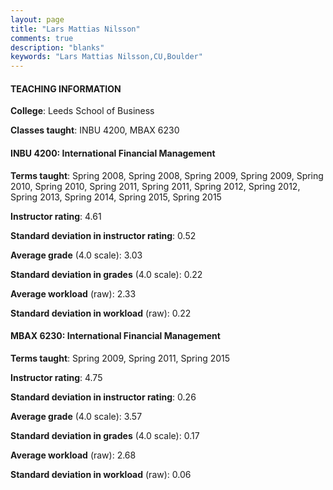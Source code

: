```yaml
---
layout: page
title: "Lars Mattias Nilsson" 
comments: true
description: "blanks"
keywords: "Lars Mattias Nilsson,CU,Boulder"
---
```

<head>
<script src="https://ajax.googleapis.com/ajax/libs/jquery/2.1.3/jquery.min.js"></script>
<script src="https://dl.dropboxusercontent.com/s/pc42nxpaw1ea4o9/highcharts.js?dl=0"></script>
<!-- <script src="../assets/js/highcharts.js"></script> -->
<style type="text/css">@font-face {
	font-family: "Bebas Neue";
	src: url(https://www.filehosting.org/file/details/544349/BebasNeue Regular.otf) format("opentype");
	}
	h1.Bebas { 
		font-family: "Bebas Neue", Verdana, Tahoma;
	}
</style>
</head>
	   
#### TEACHING INFORMATION

**College**: Leeds School of Business

**Classes taught**: INBU 4200, MBAX 6230

#### INBU 4200: International Financial Management

**Terms taught**: Spring 2008, Spring 2008, Spring 2009, Spring 2009, Spring 2010, Spring 2010, Spring 2011, Spring 2011, Spring 2012, Spring 2012, Spring 2013, Spring 2014, Spring 2015, Spring 2015

**Instructor rating**: 4.61

**Standard deviation in instructor rating**: 0.52

**Average grade** (4.0 scale): 3.03

**Standard deviation in grades** (4.0 scale): 0.22

**Average workload** (raw): 2.33

**Standard deviation in workload** (raw): 0.22

#### MBAX 6230: International Financial Management

**Terms taught**: Spring 2009, Spring 2011, Spring 2015

**Instructor rating**: 4.75

**Standard deviation in instructor rating**: 0.26

**Average grade** (4.0 scale): 3.57

**Standard deviation in grades** (4.0 scale): 0.17

**Average workload** (raw): 2.68

**Standard deviation in workload** (raw): 0.06

